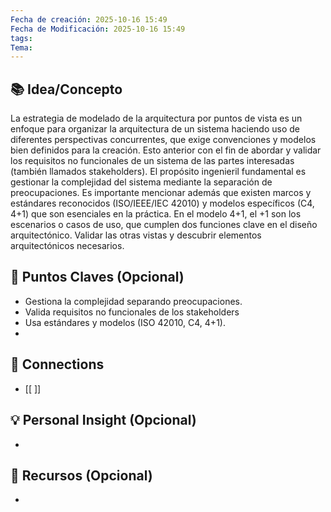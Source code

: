 ```yaml
---
Fecha de creación: 2025-10-16 15:49
Fecha de Modificación: 2025-10-16 15:49
tags: 
Tema:
---
```



## 📚 Idea/Concepto 

La estrategia de modelado de la arquitectura por puntos de vista es un enfoque para organizar la arquitectura de un sistema haciendo uso de diferentes perspectivas concurrentes, que exige convenciones y modelos bien definidos para la creación. Esto anterior con el fin de abordar y validar los requisitos no funcionales de un sistema de las partes interesadas (también llamados stakeholders). El propósito ingenieril fundamental es gestionar la complejidad del sistema mediante la separación de preocupaciones. Es importante mencionar además que existen marcos y estándares reconocidos (ISO/IEEE/IEC 42010) y modelos específicos (C4, 4+1) que son esenciales en la práctica. En el modelo 4+1, el +1 son los escenarios o casos de uso, que cumplen dos funciones clave en el diseño arquitectónico. Validar las otras vistas y descubrir elementos arquitectónicos necesarios.
## 📌 Puntos Claves (Opcional)
- Gestiona la complejidad separando preocupaciones.
- Valida requisitos no funcionales de los stakeholders
- Usa estándares y modelos (ISO 42010, C4, 4+1).
- 

## 🔗 Connections
- [[ ]]

## 💡 Personal Insight (Opcional)
- 
## 🧾 Recursos (Opcional)
- 